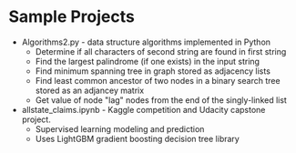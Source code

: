 # Sample Projects
* Algorithms2.py - data structure algorithms implemented in Python
  * Determine if all characters of second string are found in first string
  * Find the largest palindrome (if one exists) in the input string
  * Find minimum spanning tree in graph stored as adjacency lists
  * Find least common ancestor of two nodes in a binary search tree stored as an adjancey matrix
  * Get value of node "lag" nodes from the end of the singly-linked list
* allstate_claims.ipynb - Kaggle competition and Udacity capstone project. 
  * Supervised learning modeling and prediction 
  * Uses LightGBM gradient boosting decision tree library
